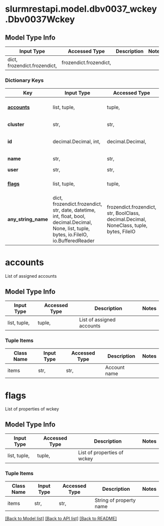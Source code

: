 # slurmrestapi.model.dbv0037_wckey.Dbv0037Wckey

## Model Type Info
Input Type | Accessed Type | Description | Notes
------------ | ------------- | ------------- | -------------
dict, frozendict.frozendict,  | frozendict.frozendict,  |  | 

### Dictionary Keys
Key | Input Type | Accessed Type | Description | Notes
------------ | ------------- | ------------- | ------------- | -------------
**[accounts](#accounts)** | list, tuple,  | tuple,  | List of assigned accounts | [optional] 
**cluster** | str,  | str,  | Cluster name | [optional] 
**id** | decimal.Decimal, int,  | decimal.Decimal,  | wckey database unique id | [optional] 
**name** | str,  | str,  | wckey name | [optional] 
**user** | str,  | str,  | wckey user | [optional] 
**[flags](#flags)** | list, tuple,  | tuple,  | List of properties of wckey | [optional] 
**any_string_name** | dict, frozendict.frozendict, str, date, datetime, int, float, bool, decimal.Decimal, None, list, tuple, bytes, io.FileIO, io.BufferedReader | frozendict.frozendict, str, BoolClass, decimal.Decimal, NoneClass, tuple, bytes, FileIO | any string name can be used but the value must be the correct type | [optional]

# accounts

List of assigned accounts

## Model Type Info
Input Type | Accessed Type | Description | Notes
------------ | ------------- | ------------- | -------------
list, tuple,  | tuple,  | List of assigned accounts | 

### Tuple Items
Class Name | Input Type | Accessed Type | Description | Notes
------------- | ------------- | ------------- | ------------- | -------------
items | str,  | str,  | Account name | 

# flags

List of properties of wckey

## Model Type Info
Input Type | Accessed Type | Description | Notes
------------ | ------------- | ------------- | -------------
list, tuple,  | tuple,  | List of properties of wckey | 

### Tuple Items
Class Name | Input Type | Accessed Type | Description | Notes
------------- | ------------- | ------------- | ------------- | -------------
items | str,  | str,  | String of property name | 

[[Back to Model list]](../../README.md#documentation-for-models) [[Back to API list]](../../README.md#documentation-for-api-endpoints) [[Back to README]](../../README.md)

